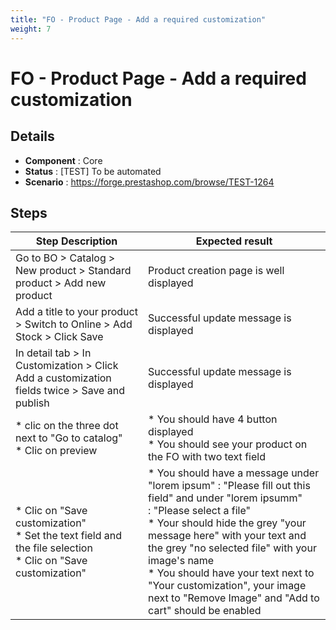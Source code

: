 ```yaml
---
title: "FO - Product Page - Add a required customization"
weight: 7
---
```


# FO - Product Page - Add a required customization
## Details
* **Component** : Core
* **Status** : [TEST] To be automated
* **Scenario** : https://forge.prestashop.com/browse/TEST-1264

## Steps
| Step Description | Expected result |
| ----- | ----- |
| Go to BO > Catalog > New product > Standard product > Add new product | Product creation page is well displayed |
| Add a title to your product > Switch to Online > Add Stock > Click Save | Successful update message is displayed |
| In detail tab > In Customization > Click Add a customization fields twice > Save and publish | Successful update message is displayed |
| * clic on the three dot next to "Go to catalog" <br> * Clic on preview | * You should have 4 button displayed<br> * You should see your product on the FO with two text field |
| * Clic on "Save customization"<br> * Set the text field and the file selection<br> * Clic on "Save customization" | * You should have a message under "lorem ipsum" : "Please fill out this field" and under "lorem ipsumm" : "Please select a file"<br> * Your should hide the grey "your message here" with your text and the grey "no selected file" with your image's name <br> * You should have your text next to "Your customization", your image next to "Remove Image" and "Add to cart" should be enabled |
